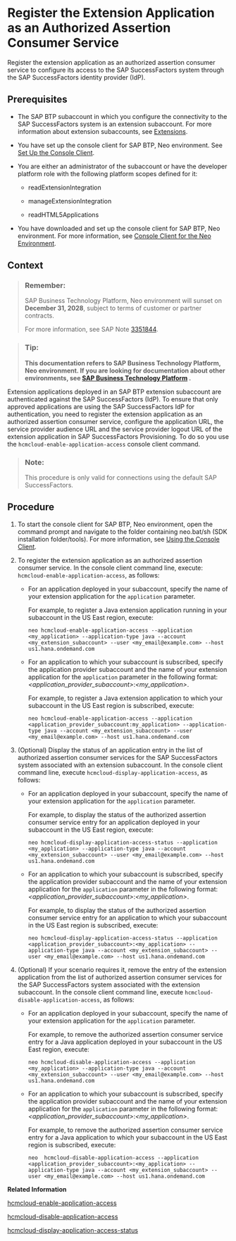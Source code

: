 <!-- loio47c4bfff70e94491a82353ddc66eb9a1 -->

# Register the Extension Application as an Authorized Assertion Consumer Service

Register the extension application as an authorized assertion consumer service to configure its access to the SAP SuccessFactors system through the SAP SuccessFactors identity provider \(IdP\).



## Prerequisites

-   The SAP BTP subaccount in which you configure the connectivity to the SAP SuccessFactors system is an extension subaccount. For more information about extension subaccounts, see [Extensions](https://help.sap.com/viewer/65de2977205c403bbc107264b8eccf4b/Cloud/en-US/08b1effc53634890a525f945017e2edc.html).
-   You have set up the console client for SAP BTP, Neo environment. See [Set Up the Console Client](../30-development-neo/set-up-the-console-client-7613dee.md).
-   You are either an administrator of the subaccount or have the developer platform role with the following platform scopes defined for it:
    -   readExtensionIntegration

    -   manageExtensionIntegration

    -   readHTML5Applications


-   You have downloaded and set up the console client for SAP BTP, Neo environment. For more information, see [Console Client for the Neo Environment](../50-administration-and-ops-neo/console-client-for-the-neo-environment-7613230.md).




## Context

> ### Remember:  
> SAP Business Technology Platform, Neo environment will sunset on **December 31, 2028**, subject to terms of customer or partner contracts.
> 
> For more information, see SAP Note [3351844](https://me.sap.com/notes/3351844).

> ### Tip:  
> **This documentation refers to SAP Business Technology Platform, Neo environment. If you are looking for documentation about other environments, see [SAP Business Technology Platform](https://help.sap.com/docs/btp/sap-business-technology-platform/sap-business-technology-platform?version=Cloud) .**

Extension applications deployed in an SAP BTP extension subaccount are authenticated against the SAP SuccessFactors \(IdP\). To ensure that only approved applications are using the SAP SuccessFactors IdP for authentication, you need to register the extension application as an authorized assertion consumer service, configure the application URL, the service provider audience URL and the service provider logout URL of the extension application in SAP SuccessFactors Provisioning. To do so you use the `hcmcloud-enable-application-access` console client command.

> ### Note:  
> This procedure is only valid for connections using the default SAP SuccessFactors.



## Procedure

1.  To start the console client for SAP BTP, Neo environment, open the command prompt and navigate to the folder containing neo.bat/sh \(SDK installation folder/tools\). For more information, see [Using the Console Client](../50-administration-and-ops-neo/using-the-console-client-8900b22.md).

2.  To register the extension application as an authorized assertion consumer service. In the console client command line, execute: `hcmcloud-enable-application-access`, as follows:

    -   For an application deployed in your subaccount, specify the name of your extension application for the `application` parameter.

        For example, to register a Java extension application running in your subaccount in the US East region, execute:

        ```
        neo hcmcloud-enable-application-access --application <my_application> --application-type java --account <my_extension_subaccount> --user <my_email@example.com> --host us1.hana.ondemand.com
        ```

    -   For an application to which your subaccount is subscribed, specify the application provider subaccount and the name of your extension application for the `application` parameter in the following format: *<application\_provider\_subaccount\>*:*<my\_application\>*.

        For example, to register a Java extension application to which your subaccount in the US East region is subscribed, execute:

        ```
        neo hcmcloud-enable-application-access --application <application_provider_subaccount:my_application> --application-type java --account <my_extension_subaccount> --user <my_email@example.com> --host us1.hana.ondemand.com
        ```


3.  \(Optional\) Display the status of an application entry in the list of authorized assertion consumer services for the SAP SuccessFactors system associated with an extension subaccount. In the console client command line, execute `hcmcloud-display-application-access`, as follows:

    -   For an application deployed in your subaccount, specify the name of your extension application for the `application` parameter.

        For example, to display the status of the authorized assertion consumer service entry for an application deployed in your subaccount in the US East region, execute:

        ```
        neo hcmcloud-display-application-access-status --application <my_application> --application-type java --account <my_extension_subaccount> --user <my_email@example.com> --host us1.hana.ondemand.com
        ```

    -   For an application to which your subaccount is subscribed, specify the application provider subaccount and the name of your extension application for the `application` parameter in the following format: *<application\_provider\_subaccount\>*:*<my\_application\>*.

        For example, to display the status of the authorized assertion consumer service entry for an application to which your subaccount in the US East region is subscribed, execute:

        ```
        neo hcmcloud-display-application-access-status --application <application_provider_subaccount>:<my_application> --application-type java --account <my_extension_subaccount> --user <my_email@example.com> --host us1.hana.ondemand.com
        ```


4.  \(Optional\) If your scenario requires it, remove the entry of the extension application from the list of authorized assertion consumer services for the SAP SuccessFactors system associated with the extension subaccount. In the console client command line, execute `hcmcloud-disable-application-access`, as follows:

    -   For an application deployed in your subaccount, specify the name of your extension application for the `application` parameter.

        For example, to remove the authorized assertion consumer service entry for a Java application deployed in your subaccount in the US East region, execute:

        ```
        neo hcmcloud-disable-application-access --application <my_application> --application-type java --account <my_extension_subaccount> --user <my_email@example.com> --host us1.hana.ondemand.com
        ```

    -   For an application to which your subaccount is subscribed, specify the application provider subaccount and the name of your extension application for the `application` parameter in the following format: *<application\_provider\_subaccount\>*:*<my\_application\>*.

        For example, to remove the authorized assertion consumer service entry for a Java application to which your subaccount in the US East region is subscribed, execute:

        ```
        neo  hcmcloud-disable-application-access --application <application_provider_subaccount>:<my_application> --application-type java --account <my_extension_subaccount> --user <my_email@example.com> --host us1.hana.ondemand.com
        ```



**Related Information**  


[hcmcloud-enable-application-access](../50-administration-and-ops-neo/hcmcloud-enable-application-access-da0e8ba.md "This command registers an extension application as an authorized assertion consumer service for the SAP SuccessFactors system associated with the specified subaccount to enable the application to use the SAP SuccessFactors identity provider (IdP) for authentication.")

[hcmcloud-disable-application-access](../50-administration-and-ops-neo/hcmcloud-disable-application-access-99e8674.md "This command removes an extension application from the list of authorized assertion consumer services for the SAP SuccessFactors system associated with the specified subaccount.")

[hcmcloud-display-application-access-status](../50-administration-and-ops-neo/hcmcloud-display-application-access-status-75eac93.md "This command displays the status of an extension application entry in the list of assertion consumer services for the SAP SuccessFactors system associated with the specified subaccount. The returned results contain the extension application URL.")

